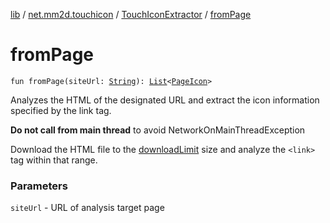 [lib](../../index.md) / [net.mm2d.touchicon](../index.md) / [TouchIconExtractor](index.md) / [fromPage](./from-page.md)

# fromPage

`fun fromPage(siteUrl: `[`String`](https://kotlinlang.org/api/latest/jvm/stdlib/kotlin/-string/index.html)`): `[`List`](https://kotlinlang.org/api/latest/jvm/stdlib/kotlin.collections/-list/index.html)`<`[`PageIcon`](../-page-icon/index.md)`>`

Analyzes the HTML of the designated URL and extract the icon information specified by the link tag.

**Do not call from main thread** to avoid NetworkOnMainThreadException

Download the HTML file to the [downloadLimit](download-limit.md) size
and analyze the `<link>` tag within that range.

### Parameters

`siteUrl` - URL of analysis target page